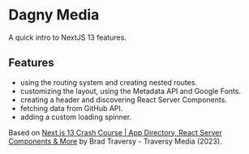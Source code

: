 # Dagny Media

A quick intro to NextJS 13 features.

<!-- <p align="center">
    <img src="screenshot.png">
</p> -->

## Features

- using the routing system and creating nested routes.
- customizing the layout, using the Metadata API and Google Fonts.
- creating a header and discovering React Server Components.
- fetching data from GitHub API.
- adding a custom loading spinner.

Based on [Next.js 13 Crash Course | App Directory, React Server Components & More](https://www.youtube.com/watch?v=Y6KDk5iyrYE) by Brad Traversy - Traversy Media (2023).
